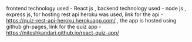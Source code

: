 
frontend technology used - React js ,
backend technology used - node js , express js,
for hosting rest api heroku was used, link for the api - https://quiz-rest-api-heroku.herokuapp.com/ ,
the app is hosted using github gh-pages, link for the quiz app - https://niteshkandari.github.io/react-quiz-app/
